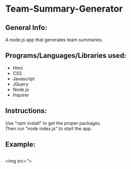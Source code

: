 # Team-Summary-Generator

## General Info:
A node.js app that generates team summaries.

## Programs/Languages/Libraries used:
* Html
* CSS
* Javascript
* JQuery
* Node.js
* Inquirer

## Instructions:
Use "npm install" to get the proper packages.
<br>
Then run "node index.js" to start the app.

## Example:

<img src="">

<img src=">
